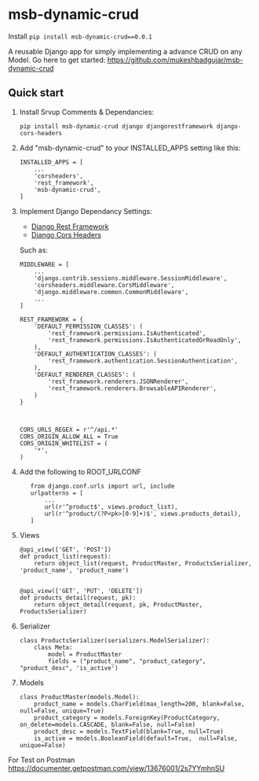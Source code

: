 
msb-dynamic-crud
=====
Install
```pip install msb-dynamic-crud==0.0.1```

A reusable Django app for simply implementing a advance CRUD on any Model. Go here to get started: https://github.com/mukeshbadgujar/msb-dynamic-crud


Quick start
-----------
1. Install Srvup Comments & Dependancies:

    ```
    pip install msb-dynamic-crud django djangorestframework django-cors-headers
    ```
    

2. Add "msb-dynamic-crud" to your INSTALLED_APPS setting like this:

    ```
    INSTALLED_APPS = [
        ...
        'corsheaders', 
        'rest_framework',
        'msb-dynamic-crud',
    ]
    ```

3. Implement Django Dependancy Settings:
    - [Django Rest Framework](http://www.django-rest-framework.org/)
    - [Django Cors Headers](https://github.com/ottoyiu/django-cors-headers)

    Such as:
    ```
    MIDDLEWARE = [
        ...
        'django.contrib.sessions.middleware.SessionMiddleware',
        'corsheaders.middleware.CorsMiddleware',
        'django.middleware.common.CommonMiddleware',
        ...
    ]

    REST_FRAMEWORK = {
        'DEFAULT_PERMISSION_CLASSES': (
            'rest_framework.permissions.IsAuthenticated',
            'rest_framework.permissions.IsAuthenticatedOrReadOnly',
        ),
        'DEFAULT_AUTHENTICATION_CLASSES': (
            'rest_framework.authentication.SessionAuthentication',
        ),
        'DEFAULT_RENDERER_CLASSES': (
            'rest_framework.renderers.JSONRenderer',
            'rest_framework.renderers.BrowsableAPIRenderer',
        )
    }



    CORS_URLS_REGEX = r'^/api.*'
    CORS_ORIGIN_ALLOW_ALL = True
    CORS_ORIGIN_WHITELIST = (
        '*',
    )

    ```

4. Add the following to ROOT_URLCONF
    ```
       from django.conf.urls import url, include
       urlpatterns = [
           ...
           url(r'^product$', views.product_list),
           url(r'^product/(?P<pk>[0-9]+)$', views.products_detail),
       ]
   ```
5. Views
   ```
   @api_view(['GET', 'POST']) 
   def product_list(request):
       return object_list(request, ProductMaster, ProductsSerializer, 'product_name', 'product_name')
   
   
   @api_view(['GET', 'PUT', 'DELETE'])
   def products_detail(request, pk):
       return object_detail(request, pk, ProductMaster, ProductsSerializer)

   ```
   
6. Serializer

   ```
   class ProductsSerializer(serializers.ModelSerializer):
       class Meta:
           model = ProductMaster
           fields = ("product_name", "product_category", "product_desc", 'is_active')
   ```

7. Models

   ```
   class ProductMaster(models.Model):
       product_name = models.CharField(max_length=200, blank=False, null=False, unique=True)
       product_category = models.ForeignKey(ProductCategory, on_delete=models.CASCADE, blank=False, null=False)
       product_desc = models.TextField(blank=True, null=True)
       is_active = models.BooleanField(default=True,  null=False, unique=False)
   ```
   
For Test on Postman 
https://documenter.getpostman.com/view/13676001/2s7YYmhnSU